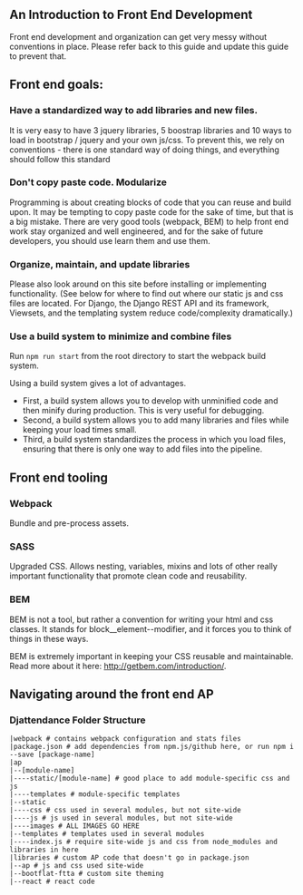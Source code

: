 ## An Introduction to Front End Development

Front end development and organization can get very messy without conventions in place. Please refer back to this guide and update this guide to prevent that.

## Front end goals:

### Have a standardized way to add libraries and new files.
It is very easy to have 3 jquery libraries, 5 boostrap libraries and 10 ways to load in bootstrap / jquery and your own js/css.
To prevent this, we rely on conventions - there is one standard way of doing things, and everything should follow this standard

### Don't copy paste code. Modularize
Programming is about creating blocks of code that you can reuse and build upon.
It may be tempting to copy paste code for the sake of time, but that is a big mistake.
There are very good tools (webpack, BEM) to help front end work stay organized and well engineered, and for the sake of future developers, you should use learn them and use them.

### Organize, maintain, and update libraries
Please also look around on this site before installing or implementing functionality.
(See below for where to find out where our static js and css files are located.
For Django, the Django REST API and its framework, Viewsets, and the templating system reduce code/complexity dramatically.)

### Use a build system to minimize and combine files
Run `npm run start` from the root directory to start the webpack build system.

Using a build system gives a lot of advantages.
* First, a build system allows you to develop with unminified code and then minify during production. This is very useful for debugging.
* Second, a build system allows you to add many libraries and files while keeping your load times small.
* Third, a build system standardizes the process in which you load files, ensuring that there is only one way to add files into the pipeline.

## Front end tooling

### Webpack
Bundle and pre-process assets.

### SASS
Upgraded CSS. Allows nesting, variables, mixins and lots of other really important functionality that promote clean code and reusability.

### BEM
BEM is not a tool, but rather a convention for writing your html and css classes. It stands for block__element--modifier, and it forces you to think of things in these ways.

BEM is extremely important in keeping your CSS reusable and maintainable. Read more about it here: http://getbem.com/introduction/.

## Navigating around the front end AP


### Djattendance Folder Structure
```
|webpack # contains webpack configuration and stats files
|package.json # add dependencies from npm.js/github here, or run npm i --save [package-name]
|ap
|--[module-name]
|----static/[module-name] # good place to add module-specific css and js
|----templates # module-specific templates
|--static
|----css # css used in several modules, but not site-wide
|----js # js used in several modules, but not site-wide
|----images # ALL IMAGES GO HERE
|--templates # templates used in several modules
|----index.js # require site-wide js and css from node_modules and libraries in here
|libraries # custom AP code that doesn't go in package.json
|--ap # js and css used site-wide
|--bootflat-ftta # custom site theming
|--react # react code
```
